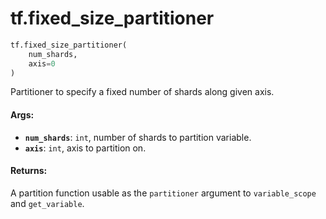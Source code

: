 <div itemscope itemtype="http://developers.google.com/ReferenceObject">
<meta itemprop="name" content="tf.fixed_size_partitioner" />
<meta itemprop="path" content="Stable" />
</div>

# tf.fixed_size_partitioner

``` python
tf.fixed_size_partitioner(
    num_shards,
    axis=0
)
```

Partitioner to specify a fixed number of shards along given axis.

#### Args:

* <b>`num_shards`</b>: `int`, number of shards to partition variable.
* <b>`axis`</b>: `int`, axis to partition on.


#### Returns:

A partition function usable as the `partitioner` argument to
`variable_scope` and `get_variable`.